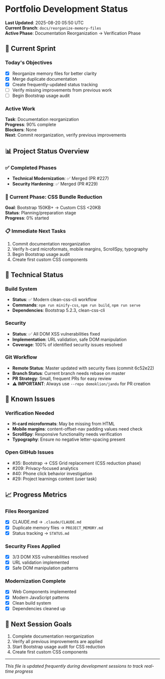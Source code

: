 # Portfolio Development Status
**Last Updated**: 2025-08-20 05:50 UTC  
**Current Branch**: `docs/reorganize-memory-files`  
**Active Phase**: Documentation Reorganization → Verification Phase

## 🎯 Current Sprint

### Today's Objectives
- [x] Reorganize memory files for better clarity
- [x] Merge duplicate documentation  
- [x] Create frequently-updated status tracking
- [ ] Verify missing improvements from previous work
- [ ] Begin Bootstrap usage audit

### Active Work
**Task**: Documentation reorganization  
**Progress**: 90% complete  
**Blockers**: None  
**Next**: Commit reorganization, verify previous improvements

## 📊 Project Status Overview

### ✅ Completed Phases
- **Technical Modernization**: ✅ Merged (PR #227)
- **Security Hardening**: ✅ Merged (PR #229)

### 🔄 Current Phase: CSS Bundle Reduction
**Goal**: Bootstrap 150KB+ → Custom CSS <20KB  
**Status**: Planning/preparation stage  
**Progress**: 0% started

### 📋 Immediate Next Tasks
1. Commit documentation reorganization
2. Verify h-card microformats, mobile margins, ScrollSpy, typography
3. Begin Bootstrap usage audit
4. Create first custom CSS components

## 🔧 Technical Status

### Build System
- **Status**: ✅ Modern clean-css-cli workflow
- **Commands**: `npm run minify-css`, `npm run build`, `npm run serve`
- **Dependencies**: Bootstrap 5.2.3, clean-css-cli

### Security
- **Status**: ✅ All DOM XSS vulnerabilities fixed
- **Implementation**: URL validation, safe DOM manipulation
- **Coverage**: 100% of identified security issues resolved

### Git Workflow
- **Remote Status**: Master updated with security fixes (commit 6c52e22)
- **Branch Status**: Current branch needs rebase on master
- **PR Strategy**: Small, frequent PRs for easy review
- **⚠️ IMPORTANT**: Always use `--repo demoklion/jandu` for PR creation

## 🐛 Known Issues

### Verification Needed
- **H-card microformats**: May be missing from HTML
- **Mobile margins**: content-offset-nav padding values need check
- **ScrollSpy**: Responsive functionality needs verification  
- **Typography**: Ensure no negative letter-spacing present

### Open GitHub Issues
- #35: Bootstrap → CSS Grid replacement (CSS reduction phase)
- #209: Privacy-focused analytics  
- #40: Phone click behavior investigation
- #29: Project learnings content (user task)

## 📈 Progress Metrics

### Files Reorganized
- [x] CLAUDE.md → `.claude/CLAUDE.md`
- [x] Duplicate memory files → `PROJECT_MEMORY.md`
- [x] Status tracking → `STATUS.md`

### Security Fixes Applied
- [x] 3/3 DOM XSS vulnerabilities resolved
- [x] URL validation implemented
- [x] Safe DOM manipulation patterns

### Modernization Complete
- [x] Web Components implemented
- [x] Modern JavaScript patterns
- [x] Clean build system
- [x] Dependencies cleaned up

## 🎯 Next Session Goals
1. Complete documentation reorganization
2. Verify all previous improvements are applied
3. Start Bootstrap usage audit for CSS reduction
4. Create first custom CSS components

---
*This file is updated frequently during development sessions to track real-time progress*
